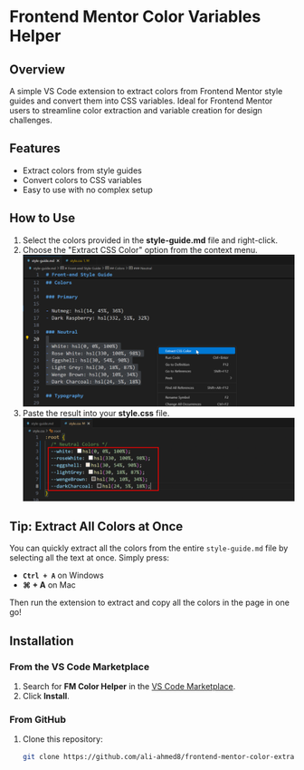# Frontend Mentor Color Variables Helper

## Overview

A simple VS Code extension to extract colors from Frontend Mentor style guides and convert them into CSS variables. Ideal for Frontend Mentor users to streamline color extraction and variable creation for design challenges.

## Features

- Extract colors from style guides
- Convert colors to CSS variables
- Easy to use with no complex setup

## How to Use

1. Select the colors provided in the **style-guide.md** file and right-click.
2. Choose the "Extract CSS Color" option from the context menu.
   ![choosing Extract CSS option](assets/extension_image1.png)
3. Paste the result into your **style.css** file.
   ![choosing Extract CSS option](assets/extension_image2.png)

## Tip: Extract All Colors at Once

You can quickly extract all the colors from the entire `style-guide.md` file by selecting all the text at once. Simply press:

- **`Ctrl + A`** on Windows
- **⌘ + A** on Mac

Then run the extension to extract and copy all the colors in the page in one go!

## Installation

### From the VS Code Marketplace

1. Search for **FM Color Helper** in the [VS Code Marketplace](https://marketplace.visualstudio.com/).
2. Click **Install**.

### From GitHub

1. Clone this repository:
   ```bash
   git clone https://github.com/ali-ahmed8/frontend-mentor-color-extractor.git
   ```
